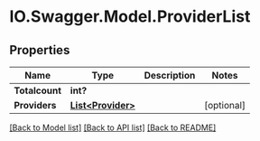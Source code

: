 # IO.Swagger.Model.ProviderList
## Properties

Name | Type | Description | Notes
------------ | ------------- | ------------- | -------------
**Totalcount** | **int?** |  | 
**Providers** | [**List&lt;Provider&gt;**](Provider.md) |  | [optional] 

[[Back to Model list]](../README.md#documentation-for-models) [[Back to API list]](../README.md#documentation-for-api-endpoints) [[Back to README]](../README.md)


